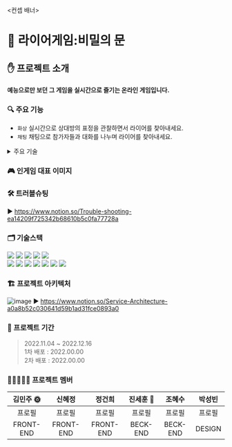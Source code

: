 <컨셉 배너>
# 👿 라이어게임:비밀의 문

## ✋ 프로젝트 소개
#### 예능으로만 보던 그 게임을 실시간으로 즐기는 온라인 게임입니다.

### 🔍 주요 기능
- `화상` 실시간으로 상대방의 표정을 관찰하면서 라이어를 찾아내세요.
- `채팅` 채팅으로 참가자들과 대화를 나누며 라이어를 찾아내세요.

<details>
<summary>주요 기술</summary>

  #### OpenVidu
  - content
  #### SockJS/StompJS
  - content
  #### CI/CD
  - content

</details>

### 🎮 인게임 대표 이미지

### 🛠️ 트러블슈팅
▶ https://www.notion.so/Trouble-shooting-ea14209f725342b68610b5c0fa77728a

### 🗂️ 기술스택
<img src="https://img.shields.io/badge/HTML-E34F26?style=for-the-badge&logo=HTML5&logoColor=white"/> <img src="https://img.shields.io/badge/Sass-CC6699?style=for-the-badge&logo=Sass&logoColor=white"/> <img src="https://img.shields.io/badge/JavaScript-F7DF1E?style=for-the-badge&logo=JavaScript&logoColor=black"/> <img src="https://img.shields.io/badge/React-61DAFB?style=for-the-badge&logo=React&logoColor=black"/> <img src="https://img.shields.io/badge/Redux Toolkit-764ABC?style=for-the-badge&logo=Redux&logoColor=white"/> <br> <img src="https://img.shields.io/badge/Axios-5A29E4?style=for-the-badge&logo=Axios&logoColor=white"/> <img src="https://img.shields.io/badge/MUI-007FFF?style=for-the-badge&logo=MUI&logoColor=white"/> <img src="https://img.shields.io/badge/WebRTC-333333?style=for-the-badge&logo=WebRTC&logoColor=white"/> <img src="https://img.shields.io/badge/openVidu-06d362?style=for-the-badge&logo=oepnVidu&logoColor=white"/> <img src="https://img.shields.io/badge/sockjs-333333?style=for-the-badge&logo=sockjs&logoColor=white"/> <img src="https://img.shields.io/badge/stomp-333333?style=for-the-badge&logo=stomp&logoColor=white"/> <img src="https://img.shields.io/badge/WebSocket?style=for-the-badge&logo=WebSocket&logoColor=white">


### 🏗️ 프로젝트 아키텍처
![image](https://user-images.githubusercontent.com/112993031/203712629-d18f4bb6-9f67-48a0-8b91-cae658e3d657.png)
▶ https://www.notion.so/Service-Architecture-a0a8b52c030641d59b1ad31fce0893a0

### 📆 프로젝트 기간

> 2022.11.04 ~ 2022.12.16  
> 1차 배포 : 2022.00.00  
> 2차 배포 : 2022.00.00

### 🙋🏻‍♀️🙋🏻 프로젝트 멤버

|김민주 🌞|신혜정|정건희|진세훈 🌝|조혜수|박성빈|
|:---:|:---:|:---:|:---:|:---:|:---:|
|프로필|프로필|프로필|프로필|프로필|프로필|
|FRONT-END|FRONT-END|FRONT-END|BECK-END|BECK-END|DESIGN|
